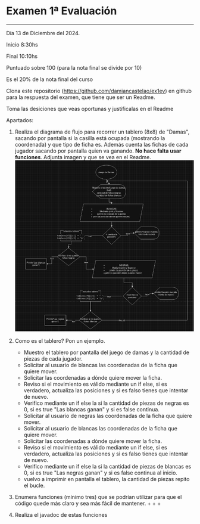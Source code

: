 # Examen 1ª Evaluación

---

Día 13 de Diciembre del 2024.

Inicio 8:30hs

Final 10:10hs

Puntuado sobre 100 (para la nota final se divide por 10)

Es el 20% de la nota final del curso

Clona este repositorio (https://github.com/damiancastelao/ex1ev) en github para la respuesta del examen, que tiene que ser un Readme.

Toma las desiciones que veas oportunas y justificalas en el Readme

Apartados:

1. Realiza el diagrama de flujo para recorrer un tablero (8x8) de "Damas", sacando por pantalla si la casilla está ocupada (mostrando la coordenada) y que tipo de ficha es. Además cuenta las fichas de cada jugador sacando por pantalla quien va ganando. **No hace falta usar funciones**. Adjunta imagen y que se vea en el Readme.
   ![TableroDamasPiero](./imagen/damasPiero.png)
   
   
2. Como es el tablero? Pon un ejemplo.
   + Muestro el tablero por pantalla del juego de damas y la cantidad de piezas de cada jugador.
   + Solicitar al usuario de blancas las coordenadas de la ficha que quiere mover.
   + Solicitar las coordenadas a dónde quiere mover la ficha.
   + Reviso si el movimiento es válido mediante un if else, si es verdadero, actualiza las posiciones y si es falso tienes que intentar de nuevo.
   + Verifico mediante un if else la si la cantidad de piezas de negras es 0, si es true "Las blancas ganan" y si es false continua.
   + Solicitar al usuario de negras las coordenadas de la ficha que quiere mover.
   + Solicitar al usuario de blancas las coordenadas de la ficha que quiere mover.
   + Solicitar las coordenadas a dónde quiere mover la ficha.
   + Reviso si el movimiento es válido mediante un if else, si es verdadero, actualiza las posiciones y si es falso tienes que intentar de nuevo.
   + Verifico mediante un if else la si la cantidad de piezas de blancas es 0, si es true "Las negras ganan" y si es false continua al inicio.
   + vuelvo a imprimir en pantalla el tablero, la cantidad de piezas repito el bucle.

3. Enumera funciones (mínimo tres) que se podrían utilizar para que el código quede más claro y sea más fácil de mantener.
   + 
   + 
   + 
4. Realiza el javadoc de estas funciones